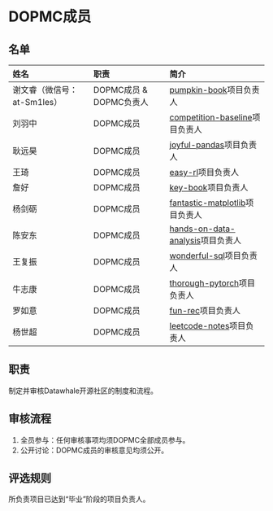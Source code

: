 # DOPMC成员
## 名单
| 姓名 | 职责 | 简介 |
| :----| :---- | :---- |
| 谢文睿（微信号：at-Sm1les） | DOPMC成员 & DOPMC负责人 | [pumpkin-book](https://github.com/datawhalechina/pumpkin-book)项目负责人 |
| 刘羽中 | DOPMC成员 | [competition-baseline](https://github.com/datawhalechina/competition-baseline)项目负责人 |
| 耿远昊 | DOPMC成员 | [joyful-pandas](https://github.com/datawhalechina/joyful-pandas)项目负责人 |
| 王琦 | DOPMC成员 | [easy-rl](https://github.com/datawhalechina/easy-rl)项目负责人 |
| 詹好 | DOPMC成员 | [key-book](https://github.com/datawhalechina/key-book)项目负责人 |
| 杨剑砺 | DOPMC成员 | [fantastic-matplotlib](https://github.com/datawhalechina/fantastic-matplotlib)项目负责人 |
| 陈安东 | DOPMC成员 | [hands-on-data-analysis](https://github.com/datawhalechina/hands-on-data-analysis)项目负责人 |
| 王复振 | DOPMC成员 | [wonderful-sql](https://github.com/datawhalechina/wonderful-sql)项目负责人 |
| 牛志康 | DOPMC成员 | [thorough-pytorch](https://github.com/datawhalechina/thorough-pytorch)项目负责人 |
| 罗如意 | DOPMC成员 | [fun-rec](https://github.com/datawhalechina/fun-rec)项目负责人 |
| 杨世超 | DOPMC成员 | [leetcode-notes](https://github.com/datawhalechina/leetcode-notes)项目负责人

## 职责
制定并审核Datawhale开源社区的制度和流程。

## 审核流程
1. 全员参与：任何审核事项均须DOPMC全部成员参与。
2. 公开讨论：DOPMC成员的审核意见均须公开。

## 评选规则
所负责项目已达到“毕业”阶段的项目负责人。
